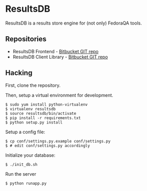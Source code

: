 # ResultsDB

ResultsDB is a results store engine for (not only) FedoraQA tools.

## Repositories

* ResultsDB Frontend - [Bitbucket GIT repo](https://bitbucket.org/rajcze/resultsdb_frontend)
* ResultsDB Client Library - [Bitbucket GIT repo](https://bitbucket.org/rajcze/resultsdb_api)

## Hacking

First, clone the repository.

Then, setup a virtual environment for development.

    $ sudo yum install python-virtualenv
    $ virtualenv resultsdb
    $ source resultsdb/bin/activate
    $ pip install -r requirements.txt
    $ python setup.py install

Setup a config file:

    $ cp conf/settings.py.example conf/settings.py
    $ # edit conf/settings.py accordingly

Initialize your database:

    $ ./init_db.sh

Run the server

    $ python runapp.py
